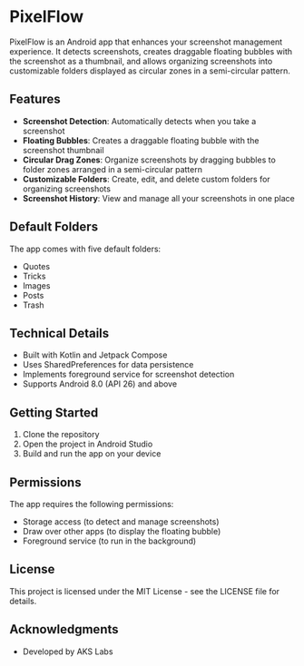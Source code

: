# PixelFlow

PixelFlow is an Android app that enhances your screenshot management experience. It detects screenshots, creates draggable floating bubbles with the screenshot as a thumbnail, and allows organizing screenshots into customizable folders displayed as circular zones in a semi-circular pattern.

## Features

- **Screenshot Detection**: Automatically detects when you take a screenshot
- **Floating Bubbles**: Creates a draggable floating bubble with the screenshot thumbnail
- **Circular Drag Zones**: Organize screenshots by dragging bubbles to folder zones arranged in a semi-circular pattern
- **Customizable Folders**: Create, edit, and delete custom folders for organizing screenshots
- **Screenshot History**: View and manage all your screenshots in one place

## Default Folders

The app comes with five default folders:
- Quotes
- Tricks
- Images
- Posts
- Trash

## Technical Details

- Built with Kotlin and Jetpack Compose
- Uses SharedPreferences for data persistence
- Implements foreground service for screenshot detection
- Supports Android 8.0 (API 26) and above

## Getting Started

1. Clone the repository
2. Open the project in Android Studio
3. Build and run the app on your device

## Permissions

The app requires the following permissions:
- Storage access (to detect and manage screenshots)
- Draw over other apps (to display the floating bubble)
- Foreground service (to run in the background)

## License

This project is licensed under the MIT License - see the LICENSE file for details.

## Acknowledgments

- Developed by AKS Labs
